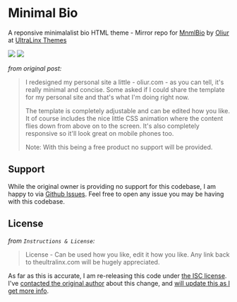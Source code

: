 # Minimal Bio
A reponsive minimalalist bio HTML theme - Mirror repo for [MnmlBio](http://theultralinx.com/2012/09/minimal-bio-responsive-site-template-free-download/) by [Oliur](https://twitter.com/UltraLinx) at [UltraLinx Themes](http://themes.theultralinx.com/)

![](http://a5.files.theultralinx.com/image/upload/c_fit,cs_srgb,dpr_1.0,q_80,w_620/MTI5MDIzMzMyMjc1MjAyNjkx.jpg)
![](http://a3.files.theultralinx.com/image/upload/c_fit,cs_srgb,dpr_1.0,q_80,w_620/MTI5MDIzMzMzMDgwNTA5MDU5.jpg)

*from original post:*

> I redesigned my personal site a little - oliur.com - as you can tell, it's really minimal and concise. Some asked if I could share the template for my personal site and that's what I'm doing right now.
> 
> The template is completely adjustable and can be edited how you like. It of course includes the nice little CSS animation where the content flies down from above on to the screen. It's also completely responsive so it'll look great on mobile phones too.
> 
> Note: With this being a free product no support will be provided.

## Support

While the original owner is providing no support for this codebase, I am happy to via [Github Issues](https://github.com/therebelrobot/minimal-bio/issues). Feel free to open any issue you may be having with this codebase.

## License

*from `Instructions & License`:*

> License - Can be used how you like, edit it how you like. Any link back to theultralinx.com will be hugely appreciated.

As far as this is accurate, I am re-releasing this code under [the ISC license](https://tldrlegal.com/license/-isc-license). I've [contacted the original author](https://twitter.com/therebelrobot/status/634501690717245441) about this change, and [will update this as I get more info](https://github.com/therebelrobot/minimal-bio/issues/1).
